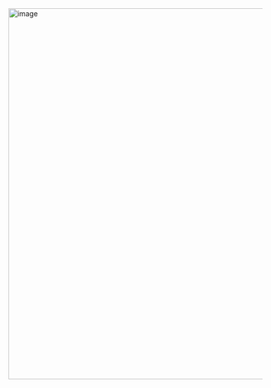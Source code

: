<img width="884" height="736" alt="image" src="https://github.com/user-attachments/assets/1d83d75a-983f-452c-a09d-a494f16703f5" />
